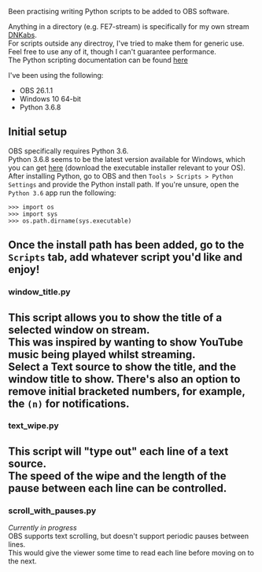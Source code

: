 Been practising writing Python scripts to be added to OBS software.

Anything in a directory (e.g. FE7-stream) is specifically for my own stream [DNKabs](https://www.twitch.tv/dnkabs).<br />
For scripts outside any directroy, I've tried to make them for generic use.<br />
Feel free to use any of it, though I can't guarantee performance.<br />
The Python scripting documentation can be found [here](https://obsproject.com/docs/scripting.html)

I've been using the following:
- OBS 26.1.1
- Windows 10 64-bit
- Python 3.6.8

## Initial setup
OBS specifically requires Python 3.6.<br />
Python 3.6.8 seems to be the latest version available for Windows, which you can get [here](https://www.python.org/downloads/release/python-368/) (download the executable installer relevant to your OS).<br />
After installing Python, go to OBS and then `Tools > Scripts > Python Settings` and provide the Python install path. If you're unsure, open the `Python 3.6` app run the following:
```
>>> import os
>>> import sys
>>> os.path.dirname(sys.executable)
```

Once the install path has been added, go to the `Scripts` tab, add whatever script you'd like and enjoy!
---
### window_title.py
This script allows you to show the title of a selected window on stream.<br />
This was inspired by wanting to show YouTube music being played whilst streaming.<br />
Select a Text source to show the title, and the window title to show. There's also an option to remove initial bracketed numbers, for example, the `(n)` for notifications.
---
### text_wipe.py
This script will "type out" each line of a text source.<br />
The speed of the wipe and the length of the pause between each line can be controlled.
---
### scroll_with_pauses.py
*Currently in progress*<br />
OBS supports text scrolling, but doesn't support periodic pauses between lines.<br />
This would give the viewer some time to read each line before moving on to the next.<br />
